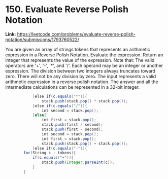 # 150. Evaluate Reverse Polish Notation

**Link:** https://leetcode.com/problems/evaluate-reverse-polish-notation/submissions/1793760522/

You are given an array of strings tokens that represents an arithmetic expression in a Reverse Polish Notation. Evaluate the expression. Return an integer that represents the value of the expression. Note that: The valid operators are '+', '-', '*', and '/'. Each operand may be an integer or another expression. The division between two integers always truncates toward zero. There will not be any division by zero. The input represents a valid arithmetic expression in a reverse polish notation. The answer and all the intermediate calculations can be represented in a 32-bit integer.

```java
            }else if(c.equals("*")){
                stack.push(stack.pop() * stack.pop());
            }else if(c.equals("/")){
                int second = stack.pop();
            }else{
                int first = stack.pop();
                stack.push(first / second);
                stack.push(first - second);
                int second = stack.pop();
                int first = stack.pop();
                stack.push(stack.pop() + stack.pop());
            }else if(c.equals("-")){
        for(String c : tokens){
            if(c.equals("+")){
                stack.push(Integer.parseInt(c));
            }
        }
```
